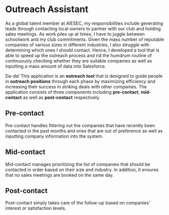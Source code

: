 # Outreach Assistant


As a global talent member at AIESEC, my responsibilities include generating leads through contacting local
owners to partner with our club and holding sales meetings. As work piles up at times, I have to juggle between schoolwork
 and my club commitments. Given the mass number of reputable companies of various sizes in different industries, I also struggle with
determining which ones I should contact. Hence, I developed a tool that is able to 
speed up the outreach process and rid the humdrum routine of continuously checking 
whether they are suitable companies as well as inputting a mass amount of data into Salesforce. 

Da-da! This application is an **outreach tool** that is designed to guide people in 
**outreach positions** through each phase by maximizing efficiency and increasing their 
success in striking deals with other companies. The application consists of 
three components including **pre-contact**, **mid-contact** as well as **post-contact** respectively. 

## Pre-contact
Pre-contact handles filtering out the companies that have recently been contacted in
the past months and ones that are out of preference as well as inputting company information into the system.  

## Mid-contact 
Mid-contact manages prioritizing the list of companies that should be contacted in order based on their size and 
industry. In addition, it ensures that no sales meetings are booked on the same day. 

## Post-contact
Post-contact simply takes care of the follow-up based on companies' interest or satisfaction levels. 
